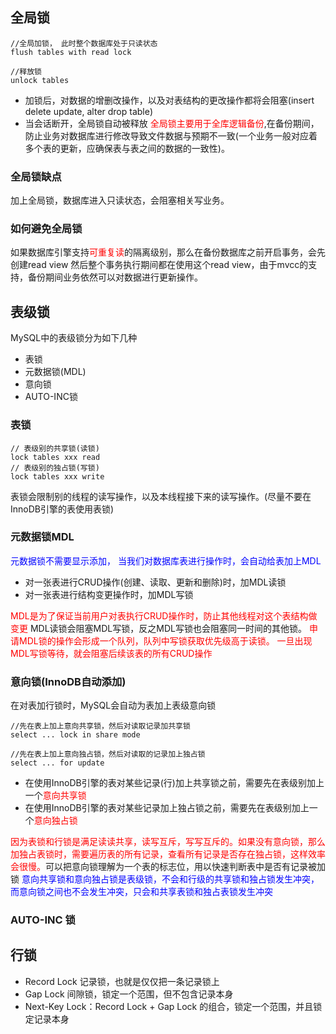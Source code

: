 ## 全局锁
```MySQL
//全局加锁， 此时整个数据库处于只读状态
flush tables with read lock

//释放锁
unlock tables
```
* 加锁后，对数据的增删改操作，以及对表结构的更改操作都将会阻塞(insert delete update, alter drop table)
* 当会话断开，全局锁自动被释放
<font color=red>全局锁主要用于全库逻辑备份</font>,在备份期间，防止业务对数据库进行修改导致文件数据与预期不一致(一个业务一般对应着多个表的更新，应确保表与表之间的数据的一致性)。
### 全局锁缺点
加上全局锁，数据库进入只读状态，会阻塞相关写业务。
### 如何避免全局锁
如果数据库引擎支持<font color=red>可重复读</font>的隔离级别，那么在备份数据库之前开启事务，会先创建read view 然后整个事务执行期间都在使用这个read view，由于mvcc的支持，备份期间业务依然可以对数据进行更新操作。


## 表级锁
MySQL中的表级锁分为如下几种
* 表锁
* 元数据锁(MDL)
* 意向锁
* AUTO-INC锁
### 表锁
```MySQL
// 表级别的共享锁(读锁)
lock tables xxx read
// 表级别的独占锁(写锁)
lock tables xxx write
```
表锁会限制别的线程的读写操作，以及本线程接下来的读写操作。(尽量不要在InnoDB引擎的表使用表锁)

### 元数据锁MDL
<font color=blue>元数据锁不需要显示添加， 当我们对数据库表进行操作时，会自动给表加上MDL</font>
* 对一张表进行CRUD操作(创建、读取、更新和删除)时，加MDL读锁
* 对一张表进行结构变更操作时，加MDL写锁

<font color=red>MDL是为了保证当前用户对表执行CRUD操作时，防止其他线程对这个表结构做变更</font>
MDL读锁会阻塞MDL写锁，反之MDL写锁也会阻塞同一时间的其他锁。
<font color=red>申请MDL锁的操作会形成一个队列，队列中写锁获取优先级高于读锁。 一旦出现MDL写锁等待，就会阻塞后续该表的所有CRUD操作</font>

### 意向锁(InnoDB自动添加)
在对表加行锁时，MySQL会自动为表加上表级意向锁
```MySQL
//先在表上加上意向共享锁，然后对读取记录加共享锁
select ... lock in share mode

//先在表上加上意向独占锁，然后对读取的记录加上独占锁
select ... for update
```
* 在使用InnoDB引擎的表对某些记录(行)加上共享锁之前，需要先在表级别加上一个<font color=red>意向共享锁</font>
* 在使用InnoDB引擎的表对某些记录加上独占锁之前，需要先在表级别加上一个<font color=red>意向独占锁</font>

<font color=red>因为表锁和行锁是满足读读共享，读写互斥，写写互斥的。如果没有意向锁，那么加独占表锁时，需要遍历表的所有记录，查看所有记录是否存在独占锁，这样效率会很慢。</font>可以把意向锁理解为一个表的标志位，用以快速判断表中是否有记录被加锁
<font color=blue>意向共享锁和意向独占锁是表级锁，不会和行级的共享锁和独占锁发生冲突，而意向锁之间也不会发生冲突，只会和共享表锁和独占表锁发生冲突</font>

### AUTO-INC 锁



## 行锁
* Record Lock 记录锁，也就是仅仅把一条记录锁上
* Gap Lock 间隙锁，锁定一个范围，但不包含记录本身
* Next-Key Lock：Record Lock + Gap Lock 的组合，锁定一个范围，并且锁定记录本身